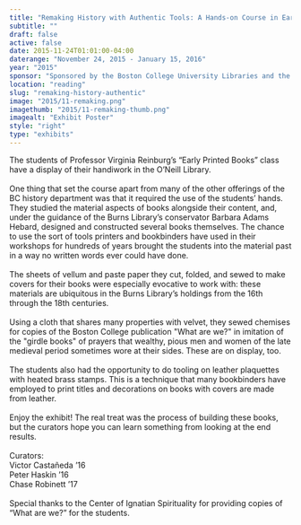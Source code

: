 ```yaml
---
title: "Remaking History with Authentic Tools: A Hands-on Course in Early Printed Books"
subtitle: ""
draft: false
active: false
date: 2015-11-24T01:01:00-04:00
daterange: "November 24, 2015 - January 15, 2016"
year: "2015"
sponsor: "Sponsored by the Boston College University Libraries and the Boston College History Department"
location: "reading"
slug: "remaking-history-authentic"
image: "2015/11-remaking.png"
imagethumb: "2015/11-remaking-thumb.png"
imagealt: "Exhibit Poster"
style: "right"
type: "exhibits"
---
```


The students of Professor Virginia Reinburg&rsquo;s &ldquo;Early Printed Books&rdquo;   class have a display of their handiwork in the O&rsquo;Neill Library.<br>
<br>
One thing that set the course apart from many of the other offerings of   the BC history department was that it required the use of the students&rsquo;   hands. They studied the material aspects of books alongside their   content, and, under the guidance of the Burns Library&rsquo;s conservator   Barbara Adams Hebard, designed and constructed several books themselves.   The chance to use the sort of tools printers and bookbinders have used   in their workshops for hundreds of years brought the students into the   material past in a way no written words ever could have done.<br>
 <br>
The sheets of vellum and paste paper they cut, folded, and sewed to make   covers for their books were especially evocative to work with: these   materials are ubiquitous in the Burns Library&rsquo;s holdings from the 16th   through the 18th centuries.<br>
<br>
Using a cloth that shares many properties with velvet, they sewed   chemises for copies of the Boston College publication "What are we?" in   imitation of the "girdle books" of prayers that wealthy, pious men and   women of the late medieval period sometimes wore at their sides. These   are on display, too.<br>
<br>
The students also had the opportunity to do tooling on leather   plaquettes with heated brass stamps. This is a technique that many   bookbinders have employed to print titles and decorations on books with   covers are made from leather.<br>
<br>
Enjoy the exhibit! The real treat was the process of building these   books, but the curators hope you can learn something from looking at the   end results.<br>
<br>
Curators:<br>
Victor Castañeda &rsquo;16<br>
Peter Haskin &rsquo;16<br>
Chase Robinett &rsquo;17<br>
<br>
Special thanks to the Center of Ignatian Spirituality for providing copies of &ldquo;What are we?&rdquo; for the students.
